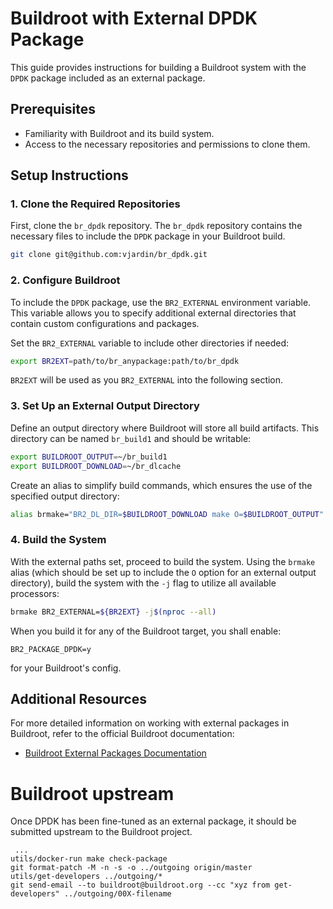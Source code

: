 # Buildroot with External DPDK Package

This guide provides instructions for building a Buildroot system with the `DPDK` package included as an external package.

## Prerequisites

- Familiarity with Buildroot and its build system.
- Access to the necessary repositories and permissions to clone them.

## Setup Instructions

### 1. Clone the Required Repositories

First, clone the `br_dpdk` repository. The `br_dpdk` repository contains the
necessary files to include the `DPDK` package in your Buildroot build.

```bash
git clone git@github.com:vjardin/br_dpdk.git
```

### 2. Configure Buildroot

To include the `DPDK` package, use the `BR2_EXTERNAL` environment variable. This variable allows you
to specify additional external directories that contain custom configurations and packages.

Set the `BR2_EXTERNAL` variable to include other directories if needed:

```bash
export BR2EXT=path/to/br_anypackage:path/to/br_dpdk
```

`BR2EXT` will be used as you `BR2_EXTERNAL` into the following section.

### 3. Set Up an External Output Directory

Define an output directory where Buildroot will store all build artifacts. This directory can be named `br_build1` and should
be writable:

```bash
export BUILDROOT_OUTPUT=~/br_build1
export BUILDROOT_DOWNLOAD=~/br_dlcache
```

Create an alias to simplify build commands, which ensures the use of the specified output directory:

```bash
alias brmake="BR2_DL_DIR=$BUILDROOT_DOWNLOAD make O=$BUILDROOT_OUTPUT"
```

### 4. Build the System

With the external paths set, proceed to build the system. Using the `brmake` alias (which
should be set up to include the `O` option for an external output directory), build the
system with the `-j` flag to utilize all available processors:

```bash
brmake BR2_EXTERNAL=${BR2EXT} -j$(nproc --all)
```

When you build it for any of the Buildroot target, you shall enable:
```
BR2_PACKAGE_DPDK=y
```
for your Buildroot's config.

## Additional Resources

For more detailed information on working with external packages in Buildroot, refer to the official Buildroot documentation:

- [Buildroot External Packages Documentation](https://buildroot.org/downloads/manual/manual.html#outside-br-custom)

# Buildroot upstream

Once DPDK has been fine-tuned as an external package, it should be submitted
upstream to the Buildroot project.

```
 ...
utils/docker-run make check-package
git format-patch -M -n -s -o ../outgoing origin/master
utils/get-developers ../outgoing/*
git send-email --to buildroot@buildroot.org --cc "xyz from get-developers" ../outgoing/00X-filename
```
